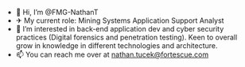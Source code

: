 - 👋 Hi, I’m @FMG-NathanT
- ✈ My current role: Mining Systems Application Support Analyst
- 👀 I’m interested in back-end application dev and cyber security practices (Digital forensics and penetration testing). Keen to overall grow in knowledge in different technologies and architecture. 
- 📫 You can reach me over at nathan.tucek@fortescue.com

<!---
FMG-NathanT/FMG-NathanT is a ✨ special ✨ repository because its `README.md` (this file) appears on your GitHub profile.
You can click the Preview link to take a look at your changes.
--->
